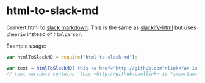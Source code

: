 # html-to-slack-md

Convert html to [slack markdown](https://slack.zendesk.com/hc/en-us/articles/202288908-Formatting-your-messages). This is the same as [slackify-html](https://github.com/mrq-cz/slackify-html) but uses `cheerio` instead of `htmlparser`.

Example usage:

```js
var htmlToSlackMD = require("html-to-slack-md");

var text = htmlToSlackMD('this <a href="http://github.com">link</a> is <b>important</b>');
// text variable contains 'this <http://github.com|link> is *important*'
```
